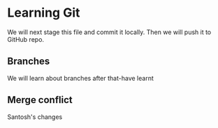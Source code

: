 # Learning Git
We will next stage this file and commit it locally. Then we will push it to GitHub repo.

## Branches
We will learn about branches after that-have learnt

## Merge conflict
Santosh's changes